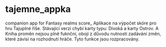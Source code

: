 # tajemne_appka
 companion app for Fantasy realms score_
 Aplikace na výpočet skóre pro hru Tajuplné říše.
 Stávající verzi chybí karty typu: Divoká a karty Ostrov. A 
 Kniha proměn nejsou plně fuknční, obojí z důvodu nutnosti zadávání 
 změn, které závisí na rozhodnutí hráče. Tyto funkce jsou rozpracovány. 
